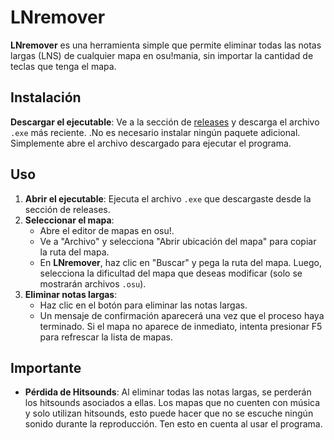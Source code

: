# LNremover

**LNremover** es una herramienta simple que permite eliminar todas las notas largas (LNS) de cualquier mapa en osu!mania, sin importar la cantidad de teclas que tenga el mapa.

## Instalación

**Descargar el ejecutable**: Ve a la sección de [releases](https://github.com/730XX/LNremover/releases) y descarga el archivo `.exe` más reciente.
.No es necesario instalar ningún paquete adicional. Simplemente abre el archivo descargado para ejecutar el programa.

## Uso

1. **Abrir el ejecutable**: Ejecuta el archivo `.exe` que descargaste desde la sección de releases.
2. **Seleccionar el mapa**:
   - Abre el editor de mapas en osu!.
   - Ve a "Archivo" y selecciona "Abrir ubicación del mapa" para copiar la ruta del mapa.
   - En **LNremover**, haz clic en "Buscar" y pega la ruta del mapa. Luego, selecciona la dificultad del mapa que deseas modificar (solo se mostrarán archivos `.osu`).
3. **Eliminar notas largas**:
   - Haz clic en el botón para eliminar las notas largas.
   - Un mensaje de confirmación aparecerá una vez que el proceso haya terminado. Si el mapa no aparece de inmediato, intenta presionar F5 para refrescar la lista de mapas.

## Importante

- **Pérdida de Hitsounds**: Al eliminar todas las notas largas, se perderán los hitsounds asociados a ellas. Los mapas que no cuenten con música y solo utilizan hitsounds, esto puede hacer que no se escuche ningún sonido durante la reproducción. Ten esto en cuenta al usar el programa.

